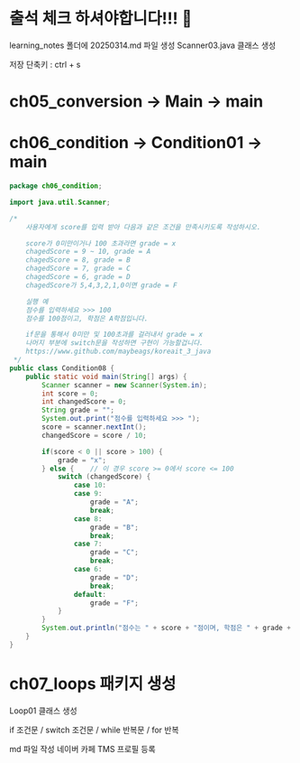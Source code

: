 # 출석 체크 하셔야합니다!!! 🎈

learning_notes 폴더에 20250314.md 파일 생성
Scanner03.java 클래스 생성

저장 단축키 : ctrl + s

# ch05_conversion -> Main -> main

# ch06_condition -> Condition01 -> main


```java
package ch06_condition;

import java.util.Scanner;

/*
    사용자에게 score를 입력 받아 다음과 같은 조건을 만족시키도록 작성하시오.

    score가 0미만이거나 100 초과라면 grade = x
    chagedScore = 9 ~ 10, grade = A
    chagedScore = 8, grade = B
    chagedScore = 7, grade = C
    chagedScore = 6, grade = D
    chagedScore가 5,4,3,2,1,0이면 grade = F

    실행 예
    점수를 입력하세요 >>> 100
    점수를 100점이고, 학점은 A학점입니다.

    if문을 통해서 0미만 및 100초과를 걸러내서 grade = x
    나머지 부분에 switch문을 작성하면 구현이 가능할겁니다.
    https://www.github.com/maybeags/koreait_3_java
 */
public class Condition08 {
    public static void main(String[] args) {
        Scanner scanner = new Scanner(System.in);
        int score = 0;
        int changedScore = 0;
        String grade = "";
        System.out.print("점수를 입력하세요 >>> ");
        score = scanner.nextInt();
        changedScore = score / 10;

        if(score < 0 || score > 100) {
            grade = "x";
        } else {    // 이 경우 score >= 0에서 score <= 100
            switch (changedScore) {
                case 10:
                case 9:
                    grade = "A";
                    break;
                case 8:
                    grade = "B";
                    break;
                case 7:
                    grade = "C";
                    break;
                case 6:
                    grade = "D";
                    break;
                default:
                    grade = "F";
            }
        }
        System.out.println("점수는 " + score + "점이며, 학점은 " + grade + "학점입니다.");
    }
}

```

# ch07_loops 패키지 생성
Loop01 클래스 생성

if 조건문 / switch 조건문 / while 반복문 / for 반복

md 파일 작성
네이버 카페
TMS 프로필 등록